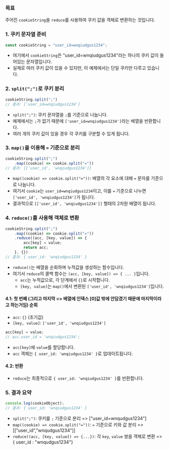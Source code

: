 ### 목표

주어진 `cookieString`을 `reduce`를 사용하여 쿠키 값을 객체로 변환하는 것입니다.

### 1. 쿠키 문자열 준비

```javascript
const cookieString = "user_id=wnqiudgus1234";
```

- 여기에서 `cookieString`은 "user_id=wnqiudgus1234"라는 하나의 쿠키 값이 들어있는 문자열입니다.
- 실제로 여러 쿠키 값이 있을 수 있지만, 이 예제에서는 단일 쿠키만 다루고 있습니다.

### 2. `split(";")`로 쿠키 분리

```javascript
cookieString.split(";")
// 결과: ['user_id=wnqiudgus1234']
```

- `split(";")`: 쿠키 문자열을 `;`를 기준으로 나눕니다. 
- 예제에서는 `;`가 없기 때문에 `['user_id=wnqiudgus1234']`라는 배열을 반환합니다.
- 여러 개의 쿠키 값이 있을 경우 각 쿠키를 구분할 수 있게 됩니다.

### 3. `map()`을 이용해 `=` 기준으로 분리

```javascript
cookieString.split(";")
    .map((cookie) => cookie.split("="))
// 결과: [['user_id', 'wnqiudgus1234']]
```

- `map((cookie) => cookie.split("="))`: 배열의 각 요소에 대해 `=` 문자를 기준으로 나눕니다.
- 여기서 `cookie`는 `user_id=wnqiudgus1234`이고, 이를 `=` 기준으로 나누면 `['user_id', 'wnqiudgus1234']`가 됩니다.
- 결과적으로 `[['user_id', 'wnqiudgus1234']]` 형태의 2차원 배열이 됩니다.

### 4. `reduce()`를 사용해 객체로 변환

```javascript
cookieString.split(";")
    .map((cookie) => cookie.split("="))
    .reduce((acc, [key, value]) => {
        acc[key] = value;
        return acc;
    }, {})
// 결과: { user_id: 'wnqiudgus1234' }
```

- `reduce()`는 배열을 순회하며 누적값을 생성하는 함수입니다.
- 여기서 `reduce`의 콜백 함수는 `(acc, [key, value]) => { ... }`입니다.
    - `acc`는 누적값으로, 각 단계에서 `{}`로 시작합니다.
    - `[key, value]`는 `map()`에서 변환된 `['user_id', 'wnqiudgus1234']`입니다.
  
#### 4.1: 첫 번째 (그리고 마지막 => 배열에 인덱스 [0]값 밖에 안담겼기 때문에 마지막이라고 하는거임) 순회

- `acc`: `{}` (초기값)
- `[key, value]`: `['user_id', 'wnqiudgus1234']`

```javascript
acc[key] = value;
// acc.user_id = 'wnqiudgus1234';
```

- `acc[key]`에 `value`를 할당합니다.
- `acc` 객체는 `{ user_id: 'wnqiudgus1234' }`로 업데이트됩니다.

#### 4.2: 반환

- `reduce`는 최종적으로 `{ user_id: 'wnqiudgus1234' }`를 반환합니다.

### 5. 결과 요약

```javascript
console.log(cookieObject);
// 결과: { user_id: 'wnqiudgus1234' }
```

- `split(";")`: 쿠키를 `;` 기준으로 분리 => ["user_id=wnqudgus1234"]
- `map((cookie) => cookie.split("="))`: `=` 기준으로 키와 값 분리 => [["user_id","wnqudgus1234"]]
- `reduce((acc, [key, value]) => {...})`: 각 `key`, `value` 쌍을 객체로 변환 => { user_id : "wnqudgus1234"}